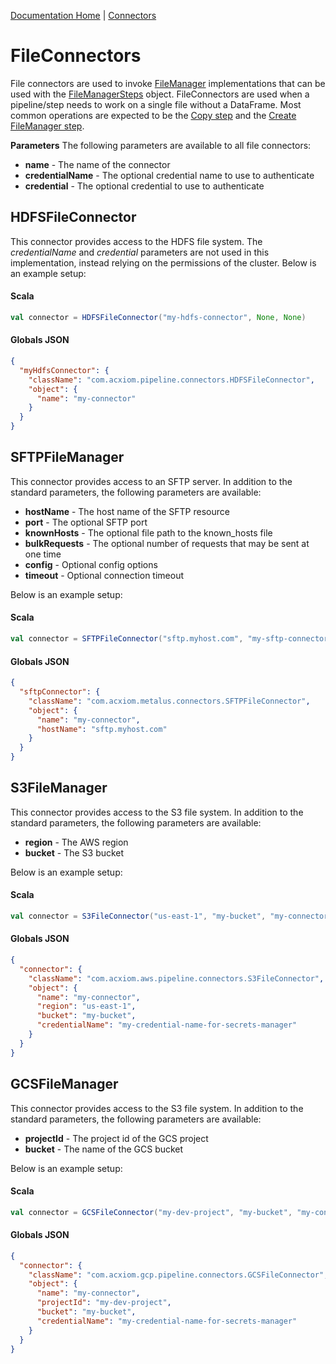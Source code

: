 [Documentation Home](readme.md) | [Connectors](connectors.md)

# FileConnectors
File connectors are used to invoke [FileManager](filemanager.md) implementations that can be used with the
[FileManagerSteps](../metalus-common/docs/filemanagersteps.md) object. FileConnectors are used when a pipeline/step
needs to work on a single file without a DataFrame. Most common operations are expected to be the [Copy step](../metalus-common/docs/filemanagersteps.md#copy)
and the [Create FileManager step](../metalus-common/docs/filemanagersteps.md#create-a-filemanager).

**Parameters**
The following parameters are available to all file connectors:

* **name** - The name of the connector
* **credentialName** - The optional credential name to use to authenticate
* **credential** - The optional credential to use to authenticate

## HDFSFileConnector
This connector provides access to the HDFS file system. The _credentialName_ and _credential_ parameters are not used in
this implementation, instead relying on the permissions of the cluster. Below is an example setup:
#### Scala
```scala
val connector = HDFSFileConnector("my-hdfs-connector", None, None)
```
#### Globals JSON
```json
{
  "myHdfsConnector": {
    "className": "com.acxiom.pipeline.connectors.HDFSFileConnector",
    "object": {
      "name": "my-connector"
    }
  }
}
```
## SFTPFileManager
This connector provides access to an SFTP server. In addition to the standard parameters, the following parameters are
available:

* **hostName** - The host name of the SFTP resource
* **port** - The optional SFTP port
* **knownHosts** - The optional file path to the known_hosts file
* **bulkRequests** - The optional number of requests that may be sent at one time
* **config** - Optional config options
* **timeout** - Optional connection timeout

Below is an example setup:
#### Scala
```scala
val connector = SFTPFileConnector("sftp.myhost.com", "my-sftp-connector", None, None)
```
#### Globals JSON
```json
{
  "sftpConnector": {
    "className": "com.acxiom.metalus.connectors.SFTPFileConnector",
    "object": {
      "name": "my-connector",
      "hostName": "sftp.myhost.com"
    }
  }
}
```
## S3FileManager
This connector provides access to the S3 file system. In addition to the standard parameters, the following parameters are
available:

* **region** - The AWS region
* **bucket** - The S3 bucket

Below is an example setup:
#### Scala
```scala
val connector = S3FileConnector("us-east-1", "my-bucket", "my-connector", Some("my-credential-name-for-secrets-manager"), None)
```
#### Globals JSON
```json
{
  "connector": {
    "className": "com.acxiom.aws.pipeline.connectors.S3FileConnector",
    "object": {
      "name": "my-connector",
      "region": "us-east-1",
      "bucket": "my-bucket",
      "credentialName": "my-credential-name-for-secrets-manager"
    }
  }
}
```
## GCSFileManager
This connector provides access to the S3 file system. In addition to the standard parameters, the following parameters are
available:

* **projectId** - The project id of the GCS project
* **bucket** - The name of the GCS bucket

Below is an example setup:
#### Scala
```scala
val connector = GCSFileConnector("my-dev-project", "my-bucket", "my-connector", Some("my-credential-name-for-secrets-manager"), None)
```
#### Globals JSON
```json
{
  "connector": {
    "className": "com.acxiom.gcp.pipeline.connectors.GCSFileConnector",
    "object": {
      "name": "my-connector",
      "projectId": "my-dev-project",
      "bucket": "my-bucket",
      "credentialName": "my-credential-name-for-secrets-manager"
    }
  }
}
```
